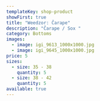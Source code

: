 ```yaml
---
templateKey: shop-product
showFirst: true
title: "Weedzor: Čarape"
description: "Čarape / Sox "
category: Bottoms
images:
  - image: igi_9613_1000x1000.jpg
  - image: igi_9645_1000x1000.jpg
price: 5
sizes:
  - size: 35 - 38
    quantity: 5
  - size: 38 - 42
    quantity: 5
available: true
---
```

